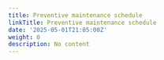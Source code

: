 ```yaml
---
title: Preventive maintenance schedule
linkTitle: Preventive maintenance schedule
date: '2025-05-01T21:05:00Z'
weight: 0
description: No content
---
```



